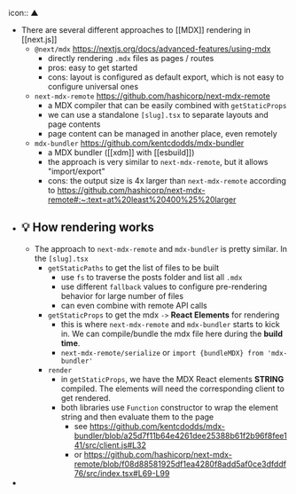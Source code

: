 icon:: ▲

- There are several different approaches to [[MDX]] rendering in [[next.js]]
  - `@next/mdx` https://nextjs.org/docs/advanced-features/using-mdx
    - directly rendering `.mdx` files as pages / routes
    - pros: easy to get started
    - cons: layout is configured as default export, which is not easy to configure universal ones
  - `next-mdx-remote` https://github.com/hashicorp/next-mdx-remote
    - a MDX compiler that can be easily combined with `getStaticProps`
    - we can use a standalone `[slug].tsx` to separate layouts and page contents
    - page content can be managed in another place, even remotely
  - `mdx-bundler` https://github.com/kentcdodds/mdx-bundler
    - a MDX bundler ([[xdm]] with [[esbuild]])
    - the approach is very similar to `next-mdx-remote`, but it allows "import/export"
    - cons: the output size is 4x larger than `next-mdx-remote` according to https://github.com/hashicorp/next-mdx-remote#:~:text=at%20least%20400%25%20larger
- ## 💡 How rendering works
  - The approach to `next-mdx-remote` and `mdx-bundler` is pretty similar. In the `[slug].tsx`
    - `getStaticPaths` to get the list of files to be built
      - use `fs` to traverse the posts folder and list all `.mdx`
      - use different `fallback` values to configure pre-rendering behavior for large number of files
      - can even combine with remote API calls
    - `getStaticProps` to get the mdx `->` **React Elements** for rendering
      - this is where `next-mdx-remote` and `mdx-bundler` starts to kick in. We can compile/bundle the mdx file here during the **build time**.
      - `next-mdx-remote/serialize` or `import {bundleMDX} from 'mdx-bundler'`
    - `render`
      - in `getStaticProps`, we have the MDX React elements **STRING** compiled. The elements will need the corresponding client to get rendered.
      - both libraries use `Function` constructor to wrap the element string and then evaluate them to the page
        - see https://github.com/kentcdodds/mdx-bundler/blob/a25d7f11b64e4261dee25388b61f2b96f8fee141/src/client.js#L32
        - or https://github.com/hashicorp/next-mdx-remote/blob/f08d88581925df1ea4280f8add5af0ce3dfddf76/src/index.tsx#L69-L99
-
